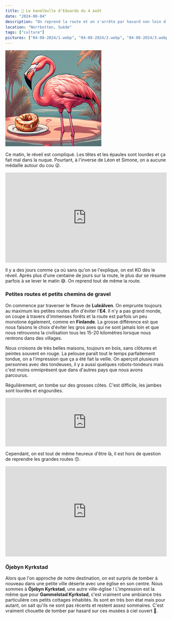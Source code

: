 ```yaml
---
title: 🥮 Le kanelbulle d'Eduardo du 4 août
date: "2024-08-04"
description: "On reprend la route et on s'arrête par hasard non loin d'Öjeby Kyrkstad, une ville-église remarquable !"
location: "Norrbotten, Suède"
tags: ["culture"]
pictures: ["04-08-2024/1.webp", "04-08-2024/2.webp", "04-08-2024/3.webp", "04-08-2024/4.webp", "04-08-2024/5.webp", "04-08-2024/6.webp", "04-08-2024/7.webp", "04-08-2024/8.webp", "04-08-2024/9.webp"]
---
```


![Kanelbullar d'Eduardo](../kanelbullar_eduardo.png)

Ce matin, le réveil est compliqué. Les têtes et les épaules sont lourdes et ça fait mal dans la nuque. Pourtant, à l'inverse de Léon et Simone, on a aucune médaille autour du cou 😜.

<div style="width: 100%; height: 0; position: relative; padding-bottom: 56%;"><iframe src="https://giphy.com/embed/dyFx6AkcYyCnB7RQtQ" style="top: 0; left: 0; width: 100%; height: 100%; position: absolute; border: 0;" allowfullscreen scrolling="no" allow="encrypted-media;" class="giphy-embed"></iframe></div>

Il y a des jours comme ça où sans qu'on se l'explique, on est KO dès le réveil. Après plus d'une centaine de jours sur la route, le plus dur se résume parfois à se lever le matin 😅. On reprend tout de même la route.

### Petites routes et petits chemins de gravel

On commence par traverser le fleuve de **Luleälven**. On emprunte toujours au maximum les petites routes afin d'éviter l'**E4**. Il n'y a pas grand monde, on coupe à travers d'immenses forêts et la route est parfois un peu monotone également, comme en **Finlande**. La grosse différence est que nous faisons le choix d'éviter les gros axes qui ne sont jamais loin et que nous retrouvons la civilisation tous les 15-20 kilomètres lorsque nous rentrons dans des villages.

Nous croisons de très belles maisons, toujours en bois, sans clôtures et peintes souvent en rouge. La pelouse paraît tout le temps parfaitement tondue, on a l'impression que ça a été fait la veille. On aperçoit plusieurs personnes avec des tondeuses, il y a aussi quelques robots-tondeurs mais c'est moins omniprésent que dans d'autres pays que nous avons parcourus.

Régulièrement, on tombe sur des grosses côtes. C'est difficile, les jambes sont lourdes et engourdies.

<div style="left: 0; width: 100%; height: 152px; position: relative;"><iframe src="https://open.spotify.com/embed/track/2nLtzopw4rPReszdYBJU6h?utm_source=oembed" style="top: 0; left: 0; width: 100%; height: 100%; position: absolute; border: 0;" allowfullscreen allow="clipboard-write; encrypted-media; fullscreen; picture-in-picture;"></iframe></div>

Cependant, on est tout de même heureux d'être là, il est hors de question de reprendre les grandes routes 🙃.

<div style="width: 100%; height: 0; position: relative; padding-bottom: 56%;"><iframe src="https://giphy.com/embed/d2ZcfODrNWlA5Gg0" style="top: 0; left: 0; width: 100%; height: 100%; position: absolute; border: 0;" allowfullscreen scrolling="no" allow="encrypted-media;" class="giphy-embed"></iframe></div>

### Öjebyn Kyrkstad
Alors que l'on approche de notre destination, on est surpris de tomber à nouveau dans une petite ville déserte avec une église en son centre. Nous sommes à **Öjebyn Kyrkstad**, une autre ville-église ! L'impression est la même que pour **Gammelstad Kyrkstad**, c'est vraiment une ambiance très particulière ces petits cottages inhabités. Ils sont en très bon état mais pour autant, on sait qu'ils ne sont pas récents et restent assez sommaires. C'est vraiment chouette de tomber par hasard sur ces musées à ciel ouvert 🤗.
